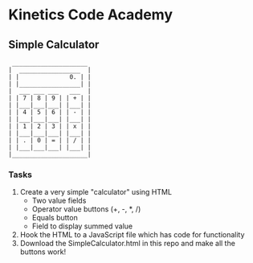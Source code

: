 # Kinetics Code Academy
## Simple Calculator

```
 _____________________
|  _________________  |
| |              0. | |
| |_________________| |
|  ___ ___ ___   ___  |
| | 7 | 8 | 9 | | + | |
| |___|___|___| |___| |
| | 4 | 5 | 6 | | - | |
| |___|___|___| |___| |
| | 1 | 2 | 3 | | x | |
| |___|___|___| |___| |
| | . | 0 | = | | / | |
| |___|___|___| |___| |
|_____________________|
```

### Tasks
1. Create a very simple "calculator" using HTML
    - Two value fields
    - Operator value buttons (+, -, *, /)
    - Equals button
    - Field to display summed value
2. Hook the HTML to a JavaScript file which has code for functionality
3. Download the SimpleCalculator.html in this repo and make all the buttons work!
